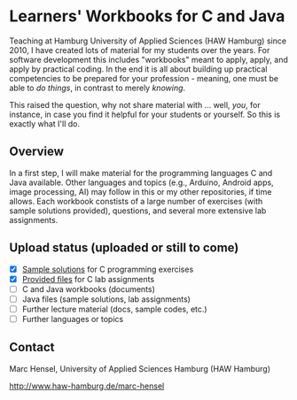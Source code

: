 # Learners' Workbooks for C and Java
Teaching at Hamburg University of Applied Sciences (HAW Hamburg) since 2010, I have created lots of material for my students over the years. For software development this includes "workbooks" meant to apply, apply, and apply by practical coding. In the end it is all about building up practical competencies to be prepared for your profession - meaning, one must be able to _do things_, in contrast to merely _knowing_.

This raised the question, why not share material  with ... well, _you_, for instance, in case you find it helpful for your students or yourself. So this is exactly what I'll do.

## Overview
In a first step, I will make material for the programming languages C and Java available. Other languages and topics (e.g., Arduino, Android  apps, image processing, AI) may follow in this or my other repositories, if time allows. Each workbook constists of a large number of exercises (with sample solutions provided), questions, and several more extensive lab assignments.

## Upload status (uploaded or still to come)
- [X] [Sample solutions](src/c/workbook/exercises) for C programming exercises
- [X] [Provided files](src/c/workbook/labs) for C lab assignments
- [ ] C and Java workbooks (documents)
- [ ] Java files (sample solutions, lab assignments)
- [ ] Further lecture material (docs, sample codes, etc.)
- [ ] Further languages or topics

## Contact
Marc Hensel, University of Applied Sciences Hamburg (HAW Hamburg)

http://www.haw-hamburg.de/marc-hensel
